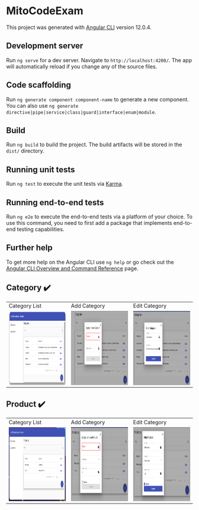 # MitoCodeExam

This project was generated with [Angular CLI](https://github.com/angular/angular-cli) version 12.0.4.

## Development server

Run `ng serve` for a dev server. Navigate to `http://localhost:4200/`. The app will automatically reload if you change any of the source files.

## Code scaffolding

Run `ng generate component component-name` to generate a new component. You can also use `ng generate directive|pipe|service|class|guard|interface|enum|module`.

## Build

Run `ng build` to build the project. The build artifacts will be stored in the `dist/` directory.

## Running unit tests

Run `ng test` to execute the unit tests via [Karma](https://karma-runner.github.io).

## Running end-to-end tests

Run `ng e2e` to execute the end-to-end tests via a platform of your choice. To use this command, you need to first add a package that implements end-to-end testing capabilities.

## Further help

To get more help on the Angular CLI use `ng help` or go check out the [Angular CLI Overview and Command Reference](https://angular.io/cli) page.

## Category :heavy_check_mark:

<table>
  <tr>
     <td>Category List</td>
     <td>Add Category</td>
     <td>Edit Category</td>
  </tr>
  <tr>
    <td><img src="src/gallery/Category.png" width=300 height=200></td>
    <td><img src="src/gallery/Category-Add.png" width=300 height=200></td>
    <td><img src="src/gallery/Category-Edit.png" width=300 height=200></td>
  </tr>
 </table>

 ## Product :heavy_check_mark:

<table>
  <tr>
     <td>Category List</td>
     <td>Add Category</td>
     <td>Edit Category</td>
  </tr>
  <tr>
    <td><img src="src/gallery/Products.png" width=300 height=200></td>
    <td><img src="src/gallery/Products-Add.png" width=300 height=200></td>
    <td><img src="src/gallery/Product-Edit.png" width=300 height=200></td>
  </tr>
 </table>
